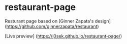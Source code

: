 # restaurant-page

Resturant page based on [Ginner Zapata's design] (https://github.com/ginnerzapata/restaurant)

[Live preview] (https://j0sek.github.io/restaurant-page/)
